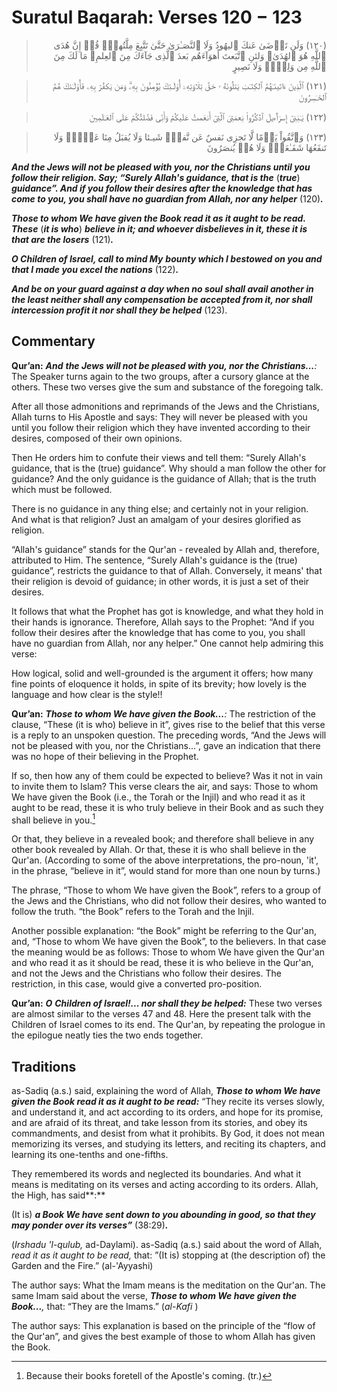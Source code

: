 Suratul Baqarah: Verses 120 − 123
=================================

<blockquote dir="rtl">
  <p>
(١٢٠) وَلَن تَرۡضَىٰ عَنكَ ٱليهُودُ وَلَا ٱلنَّصَـٰرَىٰ حَتَّىٰ
تَتَّبِعَ مِلَّتُهمۡ‌ۗ قُلۡ إِنَّ هُدَى ٱللَّهِ هُوَ ٱلهُدَىٰ‌ۗ وَلئنِ
ٱتَّبَعتَ أَهوَآءَهُم بَعدَ ٱلَّذِى جَآءَكَ مِنَ ٱلعِلمِ‌ۙ مَا لَكَ
مِنَ ٱللَّهِ مِن وَلِىٍّ۬ وَلَا نَصِيرٍ
  </p>
</blockquote>

<blockquote dir="rtl">
  <p>
(١٢١) ٱلَّذِينَ ءَاتَينَـٰهُمُ ٱلكِتَـٰبَ يَتلُونَهُ ۥ حَقَّ
تِلَاوَتِهِۦۤ أُوْلَـئِكَ يُؤۡمِنُونَ بِهِۦ‌ۗ وَمَن يَكفُرۡ بِهِۦ
فَأُوْلَـٰئكَ هُمُ ٱلخَـٰسِرُونَ
  </p>
</blockquote>

<blockquote dir="rtl">
  <p>
(١٢٢) يَـٰبَنِىٓ إِسرَٲٓءيلَ ٱذۡكُرُواْ نِعمَتِىَ ٱلَّتِىٓ أَنعَمتُ
عَلَيكُمۡ وَأَنِّى فَضَّلتُكُمۡ عَلَى ٱلعَـٰلَمِينَ
  </p>
</blockquote>

<blockquote dir="rtl">
  <p>
(١٢٣) وَٱتَّقُواْ يَوۡمًا لَّا تَجزِى نَفسٌ عَن نَّفسٍ۬ شَيـئا وَلَا
يُقبَلُ مِنَا عَدۡلٌ۬ وَلَا تَنفَعُهَا شَفَـٰعَةٌ۬ وَلَا هُمۡ
يُنصَرُونَ
  </p>
</blockquote>

***And the Jews will not be pleased with you, nor the Christians until
you follow their religion. Say; “Surely Allah's guidance, that is the***
(***true***) ***guidance”. And if you follow their desires after the
knowledge that has come to you, you shall have no guardian from Allah,
nor any helper*** (120)***.***

***Those to whom We have given the Book read it as it aught to be read.
These*** (***it is who***) ***believe in it; and whoever disbelieves in
it, these it is that are the losers*** (121)***.***

***O Children of Israel, call to mind My*** ***bounty which I bestowed
on you and that I made you excel the nations*** (122)***.***

***And be on your guard against a day when no soul shall avail another
in the least neither shall any compensation be accepted from it, nor
shall intercession profit it nor shall they be helped*** (123).

Commentary
----------

**Qur’an:** ***And*** ***the Jews will not be pleased with you, nor the
Christians...**:* The Speaker turns again to the two groups, after a
cursory glance at the others. These two verses give the sum and
substance of the foregoing talk.

After all those admoni­tions and reprimands of the Jews and the
Christians, Allah turns to His Apostle and says: They will never be
pleased with you until you follow their religion which they have
invented according to their desires, composed of their own opinions.

Then He orders him to confute their views and tell them: “Surely Allah's
guid­ance, that is the (true) guidance”. Why should a man follow the
other for guidance? And the only guidance is the guidance of Allah; that
is the truth which must be followed.

There is no guidance in any thing else; and certainly not in your
religion. And what is that religion? Just an amalgam of your desires
glorified as religion.

“Allah's guidance” stands for the Qur'an - revealed by Allah and,
therefore, attributed to Him. The sentence, “Surely Allah's guidance is
the (true) guidance”, restricts the guidance to that of Allah.
Conversely, it means' that their religion is devoid of guidance; in
other words, it is just a set of their desires.

It follows that what the Prophet has got is knowledge, and what they
hold in their hands is ignorance. Therefore, Allah says to the Prophet:
“And if you follow their desires after the knowledge that has come to
you, you shall have no guardian from Allah, nor any helper.”
One cannot help admiring this verse:

How logical, solid and well-grounded is the argument it offers; how many
fine points of eloquence it holds, in spite of its brevity; how lovely
is the language and how clear is the style!!

**Qur’an:** ***Those to whom We have given the Book...**:* The
restriction of the clause, “These (it is who) believe in it”, gives rise
to the belief that this verse is a reply to an unspoken question. The
preceding words, “And the Jews will not be pleased with you, nor the
Christians...”, gave an indication that there was no hope of their
believing in the Prophet.

If so, then how any of them could be expected to believe? Was it not in
vain to invite them to Islam? This verse clears the air, and says: Those
to whom We have given the Book (i.e., the Torah or the Injil) and who
read it as it aught to be read, these it is who truly believe in their
Book and as such they shall believe in you.[^1]

Or that, they believe in a revealed book; and therefore shall believe in
any other book revealed by Allah. Or that, these it is who shall believe
in the Qur'an. (According to some of the above interpretations, the
pro-noun, 'it', in the phrase, “believe in it”, would stand for more
than one noun by turns.)

The phrase, “Those to whom We have given the Book”, refers to a group of
the Jews and the Christians, who did not follow their desires, who
wanted to follow the truth. “the Book” refers to the Torah and the
Injil.

Another possible explanation: “the Book” might be re­ferring to the
Qur'an, and, “Those to whom We have given the Book”, to the believers.
In that case the meaning would be as follows: Those to whom We have
given the Qur'an and who read it as it should be read, these it is who
believe in the Qur'an, and not the Jews and the Christians who follow
their desires. The restriction, in this case, would give a converted
pro-position.

**Qur’an:** ***O*** ***Children of Israel!... nor shall they be
helped:*** These two verses are almost similar to the verses 47 and 48.
Here the present talk with the Children of Israel comes to its end. The
Qur'an, by repeating the prologue in the epilogue neatly ties the two
ends together.

Traditions
----------

as-Sadiq (a.s.) said, explaining the word of Allah, ***Those to whom We
have given the Book read it as it aught to be read:*** “They recite its
verses slowly, and understand it, and act accord­ing to its orders, and
hope for its promise, and are afraid of its threat, and take lesson from
its stories, and obey its command­ments, and desist from what it
prohibits. By God, it does not mean memorizing its verses, and studying
its letters, and reciting its chapters, and learning its one-tenths and
one-fifths.

They remembered its words and neglected its boundaries. And what it
means is meditating on its verses and acting according to its orders.
Allah, the High, has said**:**

(It is) ***a Book We have sent down to you abounding in good, so that
they may ponder over its verses”*** (38:29)***.***

(*Irshadu 'l-qulub,* ad-Daylami). as-Sadiq (a.s.) said about the word of
Allah, *read it as it aught to be read,* that: ”(It is) stopping at (the
description of) the Garden and the Fire.” (al-'Ayyashi)

The author says: What the Imam means is the meditation on the Qur'an.
The same Imam said about the verse, ***Those to whom We have given the
Book...**,* that: “They are the Imams.” (*al-Kafi* )

The author says: This explanation is based on the principle of the “flow
of the Qur'an”, and gives the best example of those to whom Allah has
given the Book.

[^1]: Because their books foretell of the Apostle's coming. (tr.)


